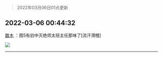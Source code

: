 > 2022年03月06日01点更新
<link rel="stylesheet" href="https://cdn.jsdelivr.net/gh/taotie6/sampleJSON@main/css/photo_show.css">
<meta name="referrer" content="no-referrer" />


 ## 2022-03-06 00:44:32 

 [㪚木](https://www.coolapk.com/feed/34029979?shareKey=YTFiN2MxNDdjY2JmNjIyMzk3YWE~) ：图5有初中灭绝师太班主任那味了[流汗滑稽] 

<div class="album">
<img class="img-item" src="http://image.coolapk.com/feed/2020/1222/14/885793_546cd617_7264_4648@824x950.gif" />
</div>

 ------- 

